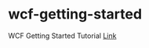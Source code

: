 # wcf-getting-started
WCF Getting Started Tutorial [Link](https://docs.microsoft.com/en-us/dotnet/framework/wcf/getting-started-tutorial)
